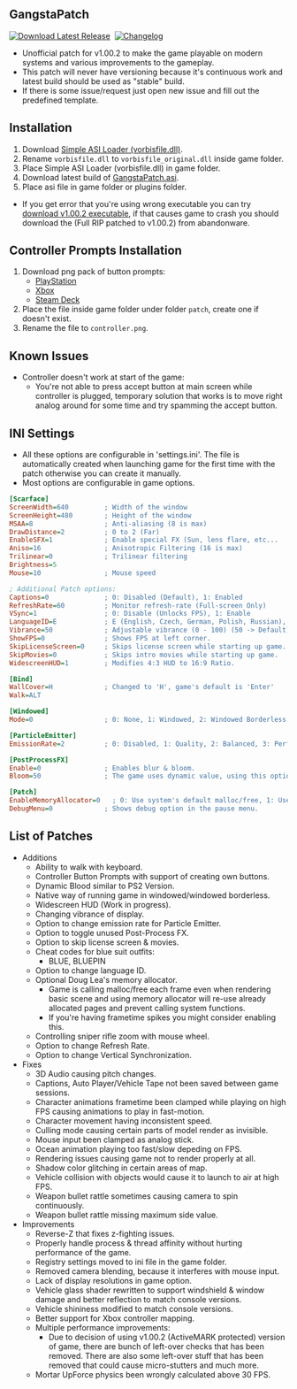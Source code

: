 ## GangstaPatch
[![Download Latest Release](https://img.shields.io/github/v/release/GangstaTeam/GangstaPatch?display_name=release&label=Download%20latest%20release&color=21abc7)](https://github.com/GangstaTeam/GangstaPatch/releases/latest/download/GangstaPatch.asi)&nbsp;
[![Changelog](https://img.shields.io/badge/Changelog-ED1459)](CHANGELOG.md)&nbsp;

- Unofficial patch for v1.00.2 to make the game playable on modern systems and various improvements to the gameplay.
- This patch will never have versioning because it's continuous work and latest build should be used as "stable" build.
- If there is some issue/request just open new issue and fill out the predefined template.

## Installation
1. Download [Simple ASI Loader (vorbisfile.dll)](https://github.com/sneakyevil/SimpleASILoader/releases/download/vorbisfile/vorbisfile.dll).
2. Rename `vorbisfile.dll` to `vorbisfile_original.dll` inside game folder.
3. Place Simple ASI Loader (vorbisfile.dll) in game folder.
4. Download latest build of [GangstaPatch.asi](https://github.com/GangstaTeam/GangstaPatch/releases/latest/download/GangstaPatch.asi).
5. Place asi file in game folder or plugins folder.
- If you get error that you're using wrong executable you can try [download v1.00.2 executable](https://mega.nz/file/3CRi2B5A#jL8v6fhbSQrnctYppNIXzozoV9yFVOTsUUssJWODb5g), if that causes game to crash you should download the (Full RIP patched to v1.00.2) from abandonware.

## Controller Prompts Installation
1. Download png pack of button prompts: 
    - [PlayStation](Files/controller_playstation.png)
    - [Xbox](Files/controller_xbox.png)
    - [Steam Deck](Files/controller_steamdeck.png)
2. Place the file inside game folder under folder `patch`, create one if doesn't exist.
3. Rename the file to `controller.png`.

## Known Issues
- Controller doesn't work at start of the game:
    - You're not able to press accept button at main screen while controller is plugged, temporary solution that works is to move right analog around for some time and try spamming the accept button.

## INI Settings
- All these options are configurable in 'settings.ini'. The file is automatically created when launching game for the first time with the patch otherwise you can create it manually.
- Most options are configurable in game options.
```ini
[Scarface]
ScreenWidth=640         ; Width of the window
ScreenHeight=480        ; Height of the window
MSAA=8                  ; Anti-aliasing (8 is max)
DrawDistance=2          ; 0 to 2 (Far)
EnableSFX=1             ; Enable special FX (Sun, lens flare, etc...
Aniso=16                ; Anisotropic Filtering (16 is max)
Trilinear=0             ; Trilinear filtering
Brightness=5
Mouse=10                ; Mouse speed

; Additional Patch options:
Captions=0              ; 0: Disabled (Default), 1: Enabled
RefreshRate=60          ; Monitor refresh-rate (Full-screen Only)
VSync=1                 ; 0: Disable (Unlocks FPS), 1: Enable
LanguageID=E            ; E (English, Czech, German, Polish, Russian), F (France), I (Italian), S (Spanish) -> Requires specific game files for functionality
Vibrance=50             ; Adjustable vibrance (0 - 100) (50 -> Default)
ShowFPS=0	            ; Shows FPS at left corner.
SkipLicenseScreen=0	    ; Skips license screen while starting up game.
SkipMovies=0	        ; Skips intro movies while starting up game.
WidescreenHUD=1         ; Modifies 4:3 HUD to 16:9 Ratio.

[Bind]
WallCover=H             ; Changed to 'H', game's default is 'Enter'
Walk=ALT

[Windowed]
Mode=0	                ; 0: None, 1: Windowed, 2: Windowed Borderless

[ParticleEmitter]
EmissionRate=2          ; 0: Disabled, 1: Quality, 2: Balanced, 3: Performance, 4: Potato

[PostProcessFX]
Enable=0                ; Enables blur & bloom.
Bloom=50                ; The game uses dynamic value, using this option will force the value to be always same

[Patch]
EnableMemoryAllocator=0   ; 0: Use system's default malloc/free, 1: Use Doug Lea Memory Allocator
DebugMenu=0             ; Shows debug option in the pause menu.
```

## List of Patches
- Additions
    - Ability to walk with keyboard.
    - Controller Button Prompts with support of creating own buttons.
    - Dynamic Blood similar to PS2 Version.
    - Native way of running game in windowed/windowed borderless.
    - Widescreen HUD (Work in progress).
    - Changing vibrance of display.
    - Option to change emission rate for Particle Emitter.
    - Option to toggle unused Post-Process FX.
    - Option to skip license screen & movies.
    - Cheat codes for blue suit outfits:
        - BLUE, BLUEPIN
    - Option to change language ID.
    - Optional Doug Lea's memory allocator.
        - Game is calling malloc/free each frame even when rendering basic scene and using memory allocator will re-use already allocated pages and prevent calling system functions.
        - If you're having frametime spikes you might consider enabling this.
    - Controlling sniper rifle zoom with mouse wheel.
    - Option to change Refresh Rate.
    - Option to change Vertical Synchronization.
- Fixes
    - 3D Audio causing pitch changes.
    - Captions, Auto Player/Vehicle Tape not been saved between game sessions.
    - Character animations frametime been clamped while playing on high FPS causing animations to play in fast-motion.
    - Character movement having inconsistent speed.
    - Culling mode causing certain parts of model render as invisible.
    - Mouse input been clamped as analog stick.
    - Ocean animation playing too fast/slow depeding on FPS.
    - Rendering issues causing game not to render properly at all.
    - Shadow color glitching in certain areas of map.
    - Vehicle collision with objects would cause it to launch to air at high FPS.
    - Weapon bullet rattle sometimes causing camera to spin continuously.
    - Weapon bullet rattle missing maximum side value.
- Improvements
    - Reverse-Z that fixes z-fighting issues.
    - Properly handle process & thread affinity without hurting performance of the game.
    - Registry settings moved to ini file in the game folder.
    - Removed camera blending, because it interferes with mouse input.
    - Lack of display resolutions in game option.
    - Vehicle glass shader rewritten to support windshield & window damage and better reflection to match console versions.
    - Vehicle shininess modified to match console versions.
    - Better support for Xbox controller mapping.
    - Multiple performance improvements:
        - Due to decision of using v1.00.2 (ActiveMARK protected) version of game, there are bunch of left-over checks that has been removed. There are also some left-over stuff that has been removed that could cause micro-stutters and much more.
    - Mortar UpForce physics been wrongly calculated above 30 FPS.